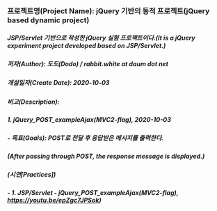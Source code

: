 ### 프로젝트명(Project Name): jQuery 기반의 동적 프로젝트(jQuery based dynamic project)
##### JSP/Servlet 기반으로 작성한 jQuery 실험 프로젝트이다.(It is a jQuery experiment project developed based on JSP/Servlet.)

##### 저자(Author): 도도(Dodo) / rabbit.white at daum dot net
##### 개설일자(Create Date): 2020-10-03
##### 비고(Description):
##### 1. jQuery_POST_exampleAjax(MVC2-flag), 2020-10-03
##### - 목표(Goals): POST로 전달 후 응답받은 메시지를 출력한다.
#####   (After passing through POST, the response message is displayed.)
#####   (시연[Practices])
##### - 1. JSP/Servlet - jQuery_POST_exampleAjax(MVC2-flag), https://youtu.be/epZgc7JPSok)

